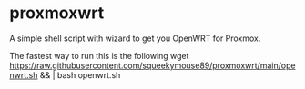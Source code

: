 # proxmoxwrt
A simple shell script with wizard to get you OpenWRT for Proxmox.

The fastest way to run this is the following 
wget https://raw.githubusercontent.com/squeekymouse89/proxmoxwrt/main/openwrt.sh && | bash openwrt.sh
